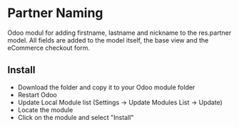 # Partner Naming
Odoo modul for adding firstname, lastname and nickname to the res.partner model.
All fields are added to the model itself, the base view and the eCommerce checkout form.

## Install
* Download the folder and copy it to your Odoo module folder
* Restart Odoo
* Update Local Module list (Settings -> Update Modules List -> Update)
* Locate the module
* Click on the module and select "Install"

